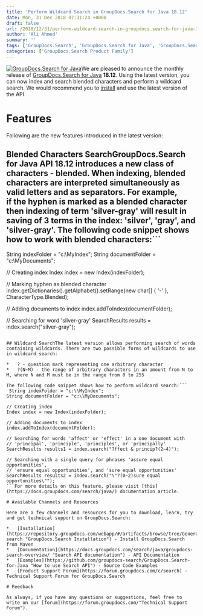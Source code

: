 ```yaml
---
title: 'Perform Wildcard Search in GroupDocs.Search for Java 18.12'
date: Mon, 31 Dec 2018 07:31:24 +0000
draft: false
url: /2018/12/31/perform-wildcard-search-in-groupdocs.search-for-java-18.12/
author: 'Ali Ahmed'
summary: ''
tags: ['GroupDocs.Search', 'GroupDocs.Search for Java', 'GroupDocs.Search for Java Releases']
categories: ['GroupDocs.Search Product Family']
---
```


[![GroupDocs.Search for Java](http://blog.groupdocs.com/wp-content/uploads/sites/4/2018/10/groupdocs.search-for-java-90x90.png)](https://products.groupdocs.com/search/java)We are pleased to announce the monthly release of [GroupDocs.Search for Java](https://products.groupdocs.com/search/java "GroupDocs.Search product page") **18.12**. Using the latest version, you can now index and search blended characters and perform a wildcard search. We would recommend you to [install](https://repository.groupdocs.com/webapp/#/artifacts/browse/tree/General/repo/com/groupdocs/groupdocs-search) and use the latest version of the API.

# Features

Following are the new features introduced in the latest version:

## Blended Characters SearchGroupDocs.Search for Java API 18.12 introduces a new class of characters - **blended**. When indexing, blended characters are interpreted simultaneously as valid letters and as separators. For example, if the hyphen is marked as a blended character then indexing of term 'silver-gray' will result in saving of 3 terms in the index: 'silver', 'gray', and 'silver-gray'. The following code snippet shows how to work with blended characters:```
 String indexFolder = "c:\\MyIndex";
String documentFolder = "c:\\MyDocuments";
  
// Creating index
Index index = new Index(indexFolder);
  
// Marking hyphen as blended character
index.getDictionaries().getAlphabet().setRange(new char[] { '-' }, CharacterType.Blended);
  
// Adding documents to index
index.addToIndex(documentFolder);
  
// Searching for word 'silver-gray'
SearchResults results = index.search("silver-gray");
```For more details on this feature, please visit [this](https://docs.groupdocs.com/search/java/) documentation article.

## Wildcard SearchThe latest version allows performing search of words containing wildcards. There are two possible forms of wildcards to use in wildcard search:

*   ? - question mark representing one arbitrary character
*   ?(N~M) - the range of arbitrary characters in an amount from N to M, where N and M must be in the range from 0 to 255

The following code snippet shows how to perform wildcard search:```
 String indexFolder = "c:\\MyIndex";
String documentFolder = "c:\\MyDocuments";
  
// Creating index
Index index = new Index(indexFolder);
  
// Adding documents to index
index.addToIndex(documentFolder);
  
// Searching for words 'affect' or 'effect' in a one document with 
// 'principal', 'principle', 'principles', or 'principally'
SearchResults results1 = index.search("?ffect & princip?(2~4)");
  
// Searching with a single query for phrases 'assure equal opportunities', 
// 'ensure equal opportunities', and 'sure equal opportunities'
SearchResults results2 = index.search("\"?(0~2)sure equal opportunities\"");
```For more details on this feature, please visit [this](https://docs.groupdocs.com/search/java/) documentation article.

# Available Channels and Resources

Here are a few channels and resources for you to download, learn, try and get technical support on GroupDocs.Search:

*   [Installation](https://repository.groupdocs.com/webapp/#/artifacts/browse/tree/General/repo/com/groupdocs/groupdocs-search "GroupDocs.Search Installation") - Install GroupDocs.Search from Maven
*   [Documentation](https://docs.groupdocs.com/search/java/groupdocs-search-overview/ "Search API documentation") - API Documentation
*   [Examples](https://github.com/groupdocs-search/GroupDocs.Search-for-Java "How to use Search API") - Source Code Examples
*   [Product Support Forum](https://forum.groupdocs.com/c/search) - Technical Support Forum for GroupDocs.Search

# Feedback

As always, if you have any questions or suggestions, feel free to write on our [forum](https://forum.groupdocs.com/"Technical Support Forum").





